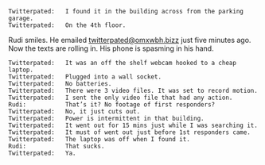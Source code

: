 ```
Twitterpated:   I found it in the building across from the parking garage.
Twitterpated:   On the 4th floor.
```

Rudi smiles. He emailed twitterpated@omxwbh.bizz just five minutes ago. Now the
texts are rolling in. His phone is spasming in his hand.

```
Twitterpated:   It was an off the shelf webcam hooked to a cheap laptop.
Twitterpated:   Plugged into a wall socket.
Twitterpated:   No batteries.
Twitterpated:   There were 3 video files. It was set to record motion.
Twitterpated:   I sent the only video file that had any action.
Rudi:           That’s it? No footage of first responders?
Twitterpated:   No, it just cuts out.
Twitterpated:   Power is intermittent in that building. 
Twitterpated:   It went out for 15 mins just while I was searching it.
Twitterpated:   It must of went out just before 1st responders came.
Twitterpated:   The laptop was off when I found it.
Rudi:           That sucks.
Twitterpated:   Ya.
```
